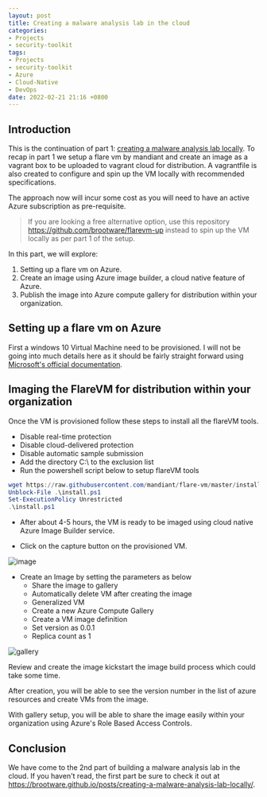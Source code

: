 ```yaml
---
layout: post
title: Creating a malware analysis lab in the cloud
categories:
- Projects
- security-toolkit
tags:
- Projects
- security-toolkit
- Azure
- Cloud-Native
- DevOps
date: 2022-02-21 21:16 +0800
---
```

## Introduction

This is the continuation of part 1: [creating a malware analysis lab locally](https://brootware.github.io/posts/creating-a-malware-analysis-lab-locally/). To recap in part 1 we setup a flare vm by mandiant and create an image as a vagrant box to be uploaded to vagrant cloud for distribution. A vagrantfile is also created to configure and spin up the VM locally with recommended specifications.

The approach now will incur some cost as you will need to have an active Azure subscription as pre-requisite.

>If you are looking a free alternative option, use this repository <https://github.com/brootware/flarevm-up> instead to spin up the VM locally as per part 1 of the setup.

In this part, we will explore:

1. Setting up a flare vm on Azure.
2. Create an image using Azure image builder, a cloud native feature of Azure.
3. Publish the image into Azure compute gallery for distribution within your organization.

## Setting up a flare vm on Azure

First a windows 10 Virtual Machine need to be provisioned. I will not be going into much details here as it should be fairly straight forward using [Microsoft's official documentation](https://docs.microsoft.com/en-us/azure/virtual-machines/windows/quick-create-portal).

## Imaging the FlareVM for distribution within your organization

Once the VM is provisioned follow these steps to install all the flareVM tools.

- Disable real-time protection
- Disable cloud-delivered protection
- Disable automatic sample submission
- Add the directory C:\ to the exclusion list
- Run the powershell script below to setup flareVM tools

```powershell
wget https://raw.githubusercontent.com/mandiant/flare-vm/master/install.ps1 -outfile install.ps1
Unblock-File .\install.ps1
Set-ExecutionPolicy Unrestricted
.\install.ps1
```

- After about 4-5 hours, the VM is ready to be imaged using cloud native Azure Image Builder service.

- Click on the capture button on the provisioned VM.

![image](https://bn1304files.storage.live.com/y4mAO-Ehn76xrfEmnMwIcIeC5CKE79p8MnbdD2_BY8LER7G2wR4Ob36UFgg-VElWASSijMkemULbV041HRpIoiQzVIpniZIDVLUQ-ru7fTEsXZJ4pN7CL6GvH72p_G5D0CkYrM4nJx-RI-BHpeOzQjQARnZxZdfbL-jz9ZRs7AVfbSdyVs-jZRiQxFo7krsFjk0?width=1942&height=486&cropmode=none)

- Create an Image by setting the parameters as below
  - Share the image to gallery
  - Automatically delete VM after creating the image
  - Generalized VM
  - Create a new Azure Compute Gallery
  - Create a VM image definition
  - Set version as 0.0.1
  - Replica count as 1

![gallery](https://bn1304files.storage.live.com/y4micV__cjMTEU2uVUkkCOIjyorTdr0OAze1Q65KHrWP6FZJEBHa8YV11j2m1vYnjWiA4mMCaDYZeokmy8HbsSQYUA6RWBCdOPRbEUmZQXGC6NpVBOmLcH3Wjzjkwuk7r8Cc3dxXJosFDnbkHGBMPp8kH42G6_gtgZvBew53MKUJ8G9CTBb8XHojoiEYzO-dUGa?width=1002&height=1580&cropmode=none)

Review and create the image kickstart the image build process which could take some time.

After creation, you will be able to see the version number in the list of azure resources and create VMs from the image.

With gallery setup, you will be able to share the image easily within your organization using Azure's Role Based Access Controls.

## Conclusion

We have come to the 2nd part of building a malware analysis lab in the cloud. If you haven't read, the first part be sure to check it out at <https://brootware.github.io/posts/creating-a-malware-analysis-lab-locally/>.
